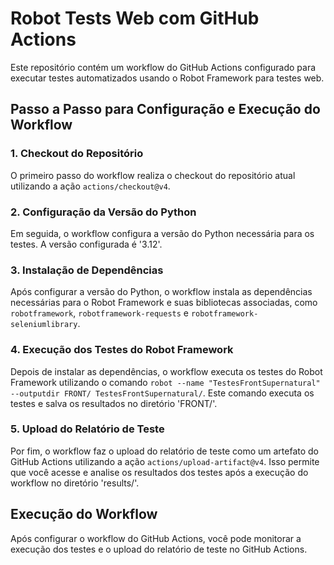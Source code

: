 # Robot Tests Web com GitHub Actions

Este repositório contém um workflow do GitHub Actions configurado para executar testes automatizados usando o Robot Framework para testes web.

## Passo a Passo para Configuração e Execução do Workflow

### 1. Checkout do Repositório

O primeiro passo do workflow realiza o checkout do repositório atual utilizando a ação `actions/checkout@v4`.

### 2. Configuração da Versão do Python

Em seguida, o workflow configura a versão do Python necessária para os testes. A versão configurada é '3.12'.

### 3. Instalação de Dependências

Após configurar a versão do Python, o workflow instala as dependências necessárias para o Robot Framework e suas bibliotecas associadas, como `robotframework`, `robotframework-requests` e `robotframework-seleniumlibrary`.

### 4. Execução dos Testes do Robot Framework

Depois de instalar as dependências, o workflow executa os testes do Robot Framework utilizando o comando `robot --name "TestesFrontSupernatural" --outputdir FRONT/ TestesFrontSupernatural/`. Este comando executa os testes e salva os resultados no diretório 'FRONT/'.

### 5. Upload do Relatório de Teste

Por fim, o workflow faz o upload do relatório de teste como um artefato do GitHub Actions utilizando a ação `actions/upload-artifact@v4`. Isso permite que você acesse e analise os resultados dos testes após a execução do workflow no diretório 'results/'.

## Execução do Workflow

Após configurar o workflow do GitHub Actions, você pode monitorar a execução dos testes e o upload do relatório de teste no GitHub Actions.

